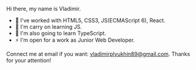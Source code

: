 Hi there, my name is Vladimir.

- 🔭 I've worked with HTML5, CSS3, JS(ECMAScript 6), React.
- 🌱 I'm carry on learning JS. 
- 🤔 I'm also going to learn TypeScript.
- ⚡ I'm open for a work as Junior Web Developer.

Connect me at email if you want: vladimirplyukhin89@gmail.com.
Thanks for your attention!
